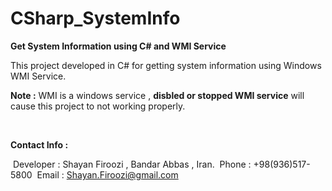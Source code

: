 # CSharp_SystemInfo

**Get System Information using C# and WMI Service**

This project developed in C# for getting system information using Windows WMI Service.

**Note :** WMI is a windows service , **disbled or stopped WMI service** will cause this project to not working properly.



 
 

**Contact Info :**

 Developer : Shayan Firoozi , Bandar Abbas , Iran.
 Phone : +98(936)517-5800
 Email : Shayan.Firoozi@gmail.com
